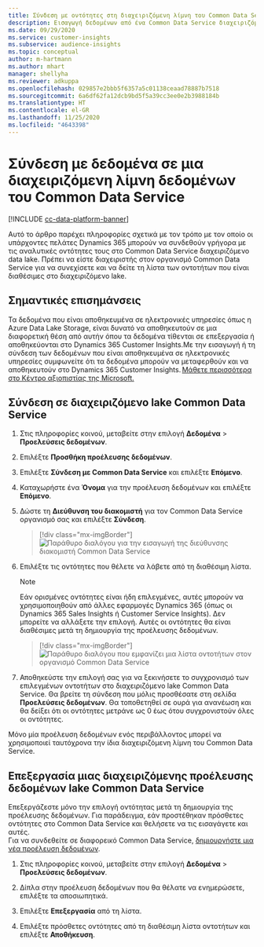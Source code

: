 ```yaml
---
title: Σύνδεση με οντότητες στη διαχειριζόμενη λίμνη του Common Data Service
description: Εισαγωγή δεδομένων από ένα Common Data Service διαχειριζόμενο data lake.
ms.date: 09/29/2020
ms.service: customer-insights
ms.subservice: audience-insights
ms.topic: conceptual
author: m-hartmann
ms.author: mhart
manager: shellyha
ms.reviewer: adkuppa
ms.openlocfilehash: 029857e2bbb5f6357a5c01138ceaad78887b7518
ms.sourcegitcommit: 6a6df62fa12dcb9bd5f5a39cc3ee0e2b3988184b
ms.translationtype: HT
ms.contentlocale: el-GR
ms.lasthandoff: 11/25/2020
ms.locfileid: "4643398"
---
```

# <a name="connect-to-data-in-a-common-data-service-managed-data-lake"></a>Σύνδεση με δεδομένα σε μια διαχειριζόμενη λίμνη δεδομένων του Common Data Service

[!INCLUDE [cc-data-platform-banner](../includes/cc-data-platform-banner.md)]

Αυτό το άρθρο παρέχει πληροφορίες σχετικά με τον τρόπο με τον οποίο οι υπάρχοντες πελάτες Dynamics 365 μπορούν να συνδεθούν γρήγορα με τις αναλυτικές οντότητες τους στο Common Data Service διαχειριζόμενο data lake. Πρέπει να είστε διαχειριστής στον οργανισμό Common Data Service για να συνεχίσετε και να δείτε τη λίστα των οντοτήτων που είναι διαθέσιμες στο διαχειριζόμενο lake.

## <a name="important-considerations"></a>Σημαντικές επισημάνσεις

Τα δεδομένα που είναι αποθηκευμένα σε ηλεκτρονικές υπηρεσίες όπως η Azure Data Lake Storage, είναι δυνατό να αποθηκευτούν σε μια διαφορετική θέση από αυτήν όπου τα δεδομένα τίθενται σε επεξεργασία ή αποθηκεύονται στο Dynamics 365 Customer Insights.Με την εισαγωγή ή τη σύνδεση των δεδομένων που είναι αποθηκευμένα σε ηλεκτρονικές υπηρεσίες συμφωνείτε ότι τα δεδομένα μπορούν να μεταφερθούν και να αποθηκευτούν στο Dynamics 365 Customer Insights. [Μάθετε περισσότερα στο Κέντρο αξιοπιστίας της Microsoft.](https://www.microsoft.com/trust-center)

## <a name="connect-to-a-common-data-service-managed-lake"></a>Σύνδεση σε διαχειριζόμενο lake Common Data Service

1. Στις πληροφορίες κοινού, μεταβείτε στην επιλογή **Δεδομένα** > **Προελεύσεις δεδομένων**.

2. Επιλέξτε **Προσθήκη προέλευσης δεδομένων**.

3. Επιλέξτε **Σύνδεση με Common Data Service** και επιλέξτε **Επόμενο**.

4. Καταχωρήστε ένα **Όνομα** για την προέλευση δεδομένων και επιλέξτε **Επόμενο**.

5. Δώστε τη **Διεύθυνση του διακομιστή** για τον Common Data Service οργανισμό σας και επιλέξτε **Σύνδεση**.

   > [!div class="mx-imgBorder"]
   > ![Παράθυρο διαλόγου για την εισαγωγή της διεύθυνσης διακομιστή Common Data Service](media/enter-CDS-org-details.png)

6. Επιλέξτε τις οντότητες που θέλετε να λάβετε από τη διαθέσιμη λίστα.    

   > [!NOTE]
   > Εάν ορισμένες οντότητες είναι ήδη επιλεγμένες, αυτές μπορούν να χρησιμοποιηθούν από άλλες εφαρμογές Dynamics 365 (όπως οι Dynamics 365 Sales Insights ή Customer Service Insights). Δεν μπορείτε να αλλάξετε την επιλογή. Αυτές οι οντότητες θα είναι διαθέσιμες μετά τη δημιουργία της προέλευσης δεδομένων.

   > [!div class="mx-imgBorder"]
   > ![Παράθυρο διαλόγου που εμφανίζει μια λίστα οντοτήτων στον οργανισμό Common Data Service](media/select-analytical-entities.png)

7. Αποθηκεύστε την επιλογή σας για να ξεκινήσετε το συγχρονισμό των επιλεγμένων οντοτήτων στο διαχειριζόμενο lake Common Data Service. Θα βρείτε τη σύνδεση που μόλις προσθέσατε στη σελίδα **Προελεύσεις δεδομένων**. Θα τοποθετηθεί σε ουρά για ανανέωση και θα δείξει ότι οι οντότητες μετράνε ως 0 έως ότου συγχρονιστούν όλες οι οντότητες.

Μόνο μία προέλευση δεδομένων ενός περιβάλλοντος μπορεί να χρησιμοποιεί ταυτόχρονα την ίδια διαχειριζόμενη λίμνη του Common Data Service.

## <a name="edit-a-common-data-service-managed-lake-data-source"></a>Επεξεργασία μιας διαχειριζόμενης προέλευσης δεδομένων lake Common Data Service

Επεξεργάζεστε μόνο την επιλογή οντότητας μετά τη δημιουργία της προέλευσης δεδομένων. Για παράδειγμα, εάν προστέθηκαν πρόσθετες οντότητες στο Common Data Service και θελήσετε να τις εισαγάγετε και αυτές.    
Για να συνδεθείτε σε διαφορεικό Common Data Service, [δημιουργήστε μια νέα προέλευση δεδομένων](#connect-to-a-common-data-service-managed-lake).

1. Στις πληροφορίες κοινού, μεταβείτε στην επιλογή **Δεδομένα** > **Προελεύσεις δεδομένων**.

2. Δίπλα στην προέλευση δεδομένων που θα θέλατε να ενημερώσετε, επιλέξτε τα αποσιωπητικά.

3. Επιλέξτε **Επεξεργασία** από τη λίστα.

4. Επιλέξτε πρόσθετες οντότητες από τη διαθέσιμη λίστα οντοτήτων και επιλέξτε **Αποθήκευση**.

